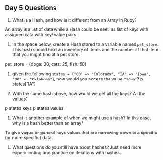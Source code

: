 ## Day 5 Questions

1. What is a Hash, and how is it different from an Array in Ruby?

An array is a list of data while a Hash could be seen as list of keys with assigned data with key/ value pairs.

1. In the space below, create a Hash stored to a variable named `pet_store`.  
This hash should hold an inventory of items and the number of that item that you might find at a pet store.

pet_store = {dogs: 30, cats: 25, fish: 50}

1. given the following `states = {"CO" => "Colorado", "IA" => "Iowa", "OK" => "Oklahoma"}`, how would you access the value `"Iowa"`?
p states["IA"]

1. With the same hash above, how would we get all the keys?  All the values?

p states.keys
p states.values

1. What is another example of when we might use a hash?  In this case, why is a hash better than an array?

To give vague or general keys values that are narrowing down to a specific (or more specific) data.  


1. What questions do you still have about hashes?
Just need more experimenting and practice on iterations with hashes.
